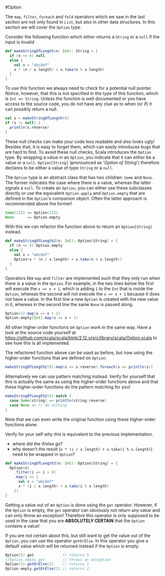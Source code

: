 #Option

The `map`, `filter`, `foreach` and `fold` operators which we saw in the last section are not only found in `List`, but also in other data structures. In this section we will cover the `Option` type.

Consider the following function which either returns a `String` or a `null` if the input is invalid

```scala
def makeStringOfLength(n: Int): String = {
  if (n <= 0) null
  else {
    val x = "abcdef"
    x * (n / x.length) + x.take(n % x.length)
  }
}
```

To use this function we always need to check for a potential null pointer. Notice, however, that this is not specified in the type of this function, which is `Int => String`. Unless the function is well documented or you have access to the source code, you do not have any clue as to when (or if) it can possibly return a null.

```scala
val s = makeStringOfLength(8)
if (s != null) {
  println(s.reverse)
}
```

These null checks can make your code less readable and also looks ugly! Besides that, it is easy to forget them, which can easily introduces bugs that are hard to find. To avoid these null checks, Scala introduces the `Option` type. By wrapping a value in an `Option`, you indicate that it can either be a value or a `null`. `Option[String]` (pronounced as '*Option of String*') therefore declares to be either a value of type `String` or a `null`.

The `Option` type is an abstract class that has two children: `Some` and `None`. The former indicates the case where there is a value, whereas the latter signals a `null`. To create an `Option`, you can either use these subclasses directly or use the equivalent `Option.apply` and `Option.empty` that are defined in the `Option`'s companion object. Often the latter approach is recommended above the former!

```scala
Some(123) == Option(123)
None      == Option.empty
```

With this we can refactor the function above to return an `Option[String]` instead.

```scala
def makeStringOfLength2(n: Int): Option[String] = {
  if (n <= 0) Option.empty
  else {
    val x = "abcdef"
    Option(x * (n / x.length) + x.take(n % x.length))
  }
}
```

Operators like `map` and `filter` are implemented such that they only run when there is a value in the `Option`. For example, in the two lines below the first will execute the `x => x + 1`, which is adding `1` to the `Int` that is inside the `Option`, whereas the second will not execute the `x => x + 1` because it does not have a value. In the first line a new `Option` is created with the new value in it, whereas in the second line the same `None` is passed along.

```scala
Option(5).map(x => x + 1)
Option.empty[Int].map(x => x + 1)
```

All other higher order functions on `Option` work in the same way. Have a look at the source code yourself at https://github.com/scala/scala/blob/2.12.x/src/library/scala/Option.scala to see how this is all implemented.

The refactored function above can be used as before, but now using the higher-order functions that are defined on `Option`:

```scala
makeStringOfLength2(8).map(s => s.reverse).foreach(s => println(s))
```

Alternatively we can use pattern matching instead. Verify for yourself that this is actually the same as using the higher-order functions above and that these higher-order functions do the pattern matching for you!

```scala
makeStringOfLength2(8) match {
  case Some(string) => println(string.reverse)
  case None => // do nothing
}
```

Note that we can even write the original function using these higher-order functions alone.

Verify for your self why this is equivalent to the previous implementation.
* where did the if/else go?
* why doesn't the result (`x * (i / x.length) + x.take(i % x.length)`) need to be wrapped in `Option`?

```scala
def makeStringOfLength3(n: Int): Option[String] = {
  Option(n)
    .filter(i => i > 0)
    .map(i => {
      val x = "abcdef"
      x * (i / x.length) + x.take(i % x.length)
    })
}
```

Getting a value out of an `Option` is done using the `get` operator. However, if the `Option` is empty, the `get` operator can obviously not return any value and can only throw an exception! Therefore this operator is only supposed to be used in the case that you are **ABSOLUTELY CERTAIN** that the `Option` contains a value!

If you are not certain about this, but still want to get the value out of the `Option`, you can use the operator `getOrElse`. In this operator you give a default value which will be returned instead if the `Option` is empty.

```scala
Option(5).get             // returns 5
//Option.empty.get        // throws an exception
Option(5).getOrElse(2)    // returns 5
Option.empty.getOrElse(2) // returns 2
```
